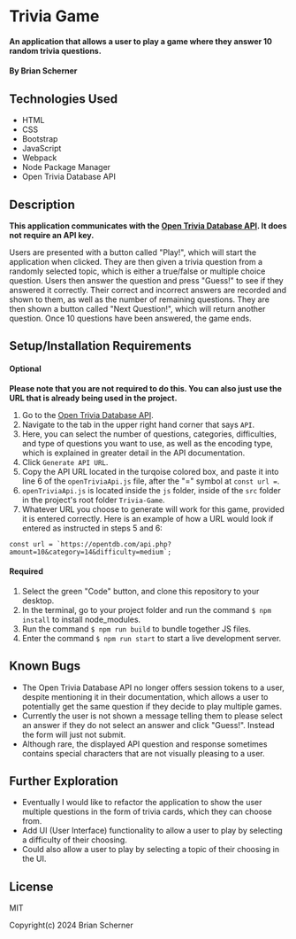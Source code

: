 # Trivia Game

#### An application that allows a user to play a game where they answer 10 random trivia questions.

#### By Brian Scherner

## Technologies Used

* HTML
* CSS
* Bootstrap
* JavaScript
* Webpack
* Node Package Manager
* Open Trivia Database API

## Description

**This application communicates with the [Open Trivia Database API](https://opentdb.com/login.php). It does not require an API key.** 

Users are presented with a button called "Play!", which will start the application when clicked. They are then given a trivia question from a randomly selected topic, which is either a true/false or multiple choice question. Users then answer the question and press "Guess!" to see if they answered it correctly. Their correct and incorrect answers are recorded and shown to them, as well as the number of remaining questions. They are then shown a button called "Next Question!", which will return another question. Once 10 questions have been answered, the game ends.

## Setup/Installation Requirements

#### Optional
**Please note that you are not required to do this. You can also just use the URL that is already being used in the project.**
1. Go to the [Open Trivia Database API](https://opentdb.com/login.php).
2. Navigate to the tab in the upper right hand corner that says `API`.
3. Here, you can select the number of questions, categories, difficulties, and type of questions you want to use, as well as the encoding type, which is explained in greater detail in the API documentation.
4. Click `Generate API URL`.
5. Copy the API URL located in the turqoise colored box, and paste it into line 6 of the `openTriviaApi.js` file, after the "=" symbol at `const url =`.
6. `openTriviaApi.js` is located inside the `js` folder, inside of the `src` folder in the project's root folder `Trivia-Game`.
7. Whatever URL you choose to generate will work for this game, provided it is entered correctly. Here is an example of how a URL would look if entered as instructed in steps 5 and 6:
```
const url = `https://opentdb.com/api.php?amount=10&category=14&difficulty=medium`;
```

#### Required

1. Select the green "Code" button, and clone this repository to your desktop.
2. In the terminal, go to your project folder and run the command `$ npm install` to install node_modules.
3. Run the command `$ npm run build` to bundle together JS files.
4. Enter the command `$ npm run start` to start a live development server.

## Known Bugs

* The Open Trivia Database API no longer offers session tokens to a user, despite mentioning it in their documentation, which allows a user to potentially get the same question if they decide to play multiple games.
* Currently the user is not shown a message telling them to please select an answer if they do not select an answer and click "Guess!". Instead the form will just not submit.
* Although rare, the displayed API question and response sometimes contains special characters that are not visually pleasing to a user.

## Further Exploration

* Eventually I would like to refactor the application to show the user multiple questions in the form of trivia cards, which they can choose from.
* Add UI (User Interface) functionality to allow a user to play by selecting a difficulty of their choosing.
* Could also allow a user to play by selecting a topic of their choosing in the UI.

## License

MIT

Copyright(c) 2024 Brian Scherner
